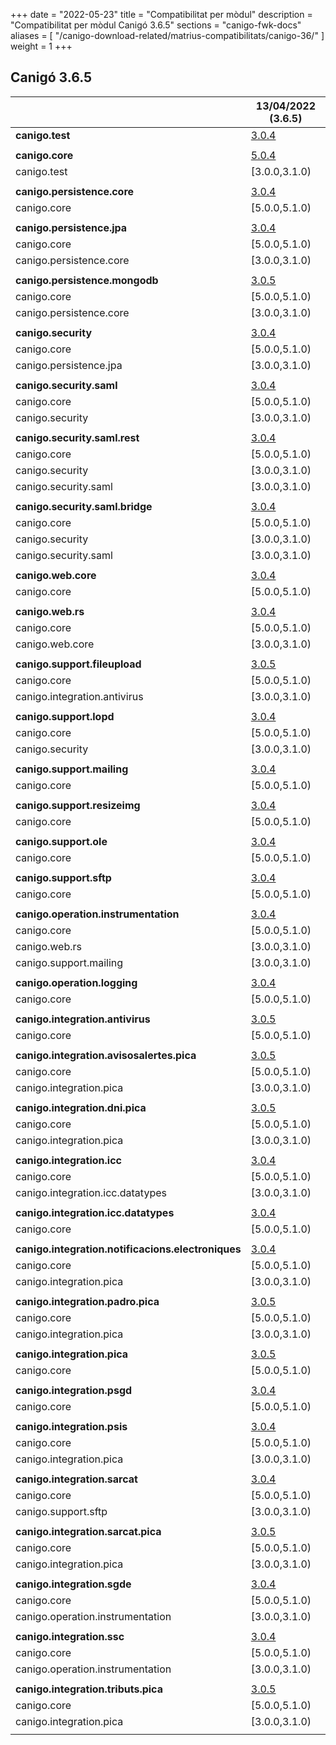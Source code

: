 +++
date        = "2022-05-23"
title       = "Compatibilitat per mòdul"
description = "Compatibilitat per mòdul Canigó 3.6.5"
sections    = "canigo-fwk-docs"
aliases = [
    "/canigo-download-related/matrius-compatibilitats/canigo-36/"
]
weight      = 1
+++

## Canigó 3.6.5

|                                                   		| 13/04/2022 (3.6.5)																														|
|---------------------------------------------------		|------------------																															|
| **canigo.test**                                   		| [3.0.4](/canigo-fwk-docs/documentacio-llibreries/canigo.test/3.0.4/)  							|
|                                                   		|               																																|
| **canigo.core**                                   		| [5.0.4](/canigo-fwk-docs/documentacio-llibreries/canigo.core/5.0.4/)  							|
| canigo.test                                       		| [3.0.0,3.1.0)  			|
|                                                   		|               																																|
| **canigo.persistence.core**                        		| [3.0.4](/canigo-fwk-docs/documentacio-llibreries/canigo.persistence.core/3.0.4/) |
| canigo.core                                       		| [5.0.0,5.1.0)  																																|
|                                                   		|               																																|
| **canigo.persistence.jpa**                         		| [3.0.4](/canigo-fwk-docs/documentacio-llibreries/canigo.persistence.jpa/3.0.4/)		|
| canigo.core                                       		| [5.0.0,5.1.0)  																																|
| canigo.persistence.core                           		| [3.0.0,3.1.0)  																																|
|                                                   		|               																																|
| **canigo.persistence.mongodb**                     		| [3.0.5](/canigo-fwk-docs/documentacio-llibreries/canigo.persistence.mongodb/3.0.5/) |
| canigo.core                                       		| [5.0.0,5.1.0)  																																|
| canigo.persistence.core                           		| [3.0.0,3.1.0)  																																|
|                                                   		|               																																|
| **canigo.security**                                		| [3.0.4](/canigo-fwk-docs/documentacio-llibreries/canigo.security/3.0.4/) |
| canigo.core                                       		| [5.0.0,5.1.0)  																																|
| canigo.persistence.jpa                             		| [3.0.0,3.1.0)  																																|
|                                                   		|               																																|
| **canigo.security.saml**                           		| [3.0.4](/canigo-fwk-docs/documentacio-llibreries/canigo.security.saml/3.0.4/) |
| canigo.core                                       		| [5.0.0,5.1.0)  																																|
| canigo.security                                   		| [3.0.0,3.1.0) 																																|
|                                                   		|               																																|
| **canigo.security.saml.rest**                      		| [3.0.4](/canigo-fwk-docs/documentacio-llibreries/canigo.security.saml.rest/3.0.4/) |
| canigo.core                                       		| [5.0.0,5.1.0)  																																|
| canigo.security                                   		| [3.0.0,3.1.0) 																																|
| canigo.security.saml                               		| [3.0.0,3.1.0) 																																|
|                                                   		|               																																|
| **canigo.security.saml.bridge**                    		| [3.0.4](/canigo-fwk-docs/documentacio-llibreries/canigo.security.saml.bridge/3.0.4/) |
| canigo.core                                       		| [5.0.0,5.1.0)  																																|
| canigo.security                                   		| [3.0.0,3.1.0) 																																|
| canigo.security.saml                               		| [3.0.0,3.1.0) 																																|
|                                                   		|               																																|
| **canigo.web.core**                                		| [3.0.4](/canigo-fwk-docs/documentacio-llibreries/canigo.web.core/3.0.4/) |
| canigo.core                                       		| [5.0.0,5.1.0)  																																|
|                                                   		|               																																|
| **canigo.web.rs**                                  		| [3.0.4](/canigo-fwk-docs/documentacio-llibreries/canigo.web.rs/3.0.4/) |
| canigo.core                                       		| [5.0.0,5.1.0)  																																|
| canigo.web.core                                   		| [3.0.0,3.1.0) 																																|
|                                                   		|               																																	|
| **canigo.support.fileupload**                      		| [3.0.5](/canigo-fwk-docs/documentacio-llibreries/canigo.support.fileupload/3.0.5/) |
| canigo.core                                       		| [5.0.0,5.1.0)  																																|
| canigo.integration.antivirus                      		| [3.0.0,3.1.0) 																																|
|                                                   		|               																																|
| **canigo.support.lopd**                            		| [3.0.4](/canigo-fwk-docs/documentacio-llibreries/canigo.support.lopd/3.0.4/) |
| canigo.core                                       		| [5.0.0,5.1.0)  																																|
| canigo.security                                   		| [3.0.0,3.1.0) 																																|
|                                                   		|               																																|
| **canigo.support.mailing**                         		| [3.0.4](/canigo-fwk-docs/documentacio-llibreries/canigo.support.mailing/3.0.4/) |
| canigo.core                                       		| [5.0.0,5.1.0)  																																|
|                                                   		|               																																|
| **canigo.support.resizeimg**                         	| [3.0.4](/canigo-fwk-docs/documentacio-llibreries/canigo.support.resizeimg/3.0.4/) |
| canigo.core                                       		| [5.0.0,5.1.0)  																																|
|                                                   		|               																																|
| **canigo.support.ole**                             		| [3.0.4](/canigo-fwk-docs/documentacio-llibreries/canigo.support.ole/3.0.4/) |
| canigo.core                                       		| [5.0.0,5.1.0)  																																|
|                                                   		|               																																|
| **canigo.support.sftp**                            		| [3.0.4](/canigo-fwk-docs/documentacio-llibreries/canigo.support.sftp/3.0.4/) |
| canigo.core                                       		| [5.0.0,5.1.0)  																																|
|                                                   		|               																																|
| **canigo.operation.instrumentation**               		| [3.0.4](/canigo-fwk-docs/documentacio-llibreries/canigo.operation.instrumentation/3.0.4/) |
| canigo.core                                       		| [5.0.0,5.1.0)  																																|
| canigo.web.rs                                   			| [3.0.0,3.1.0) 																																|
| canigo.support.mailing                           			| [3.0.0,3.1.0) 																																|
|                                                   		|               																																|
| **canigo.operation.logging**                       		| [3.0.4](/canigo-fwk-docs/documentacio-llibreries/canigo.operation.logging/3.0.4/) |
| canigo.core                                       		| [5.0.0,5.1.0)  																																|
|                                                   		|               																																|
| **canigo.integration.antivirus**                   		| [3.0.5](/canigo-fwk-docs/documentacio-llibreries/canigo.integration.antivirus/3.0.5/) |
| canigo.core                                       		| [5.0.0,5.1.0)  																																|
|                                                   		|               																																|
| **canigo.integration.avisosalertes.pica**          		| [3.0.5](/canigo-fwk-docs/documentacio-llibreries/canigo.integration.avisosalertes.pica/3.0.5/) |
| canigo.core                                       		| [5.0.0,5.1.0)  																																|
| canigo.integration.pica                           		| [3.0.0,3.1.0) 																																|
|                                                   		|               																																|
| **canigo.integration.dni.pica**                    		| [3.0.5](/canigo-fwk-docs/documentacio-llibreries/canigo.integration.dni.pica/3.0.5/) |
| canigo.core                                       		| [5.0.0,5.1.0)  																																|
| canigo.integration.pica                           		| [3.0.0,3.1.0) 																																|
|                                                   		|               																																|
| **canigo.integration.icc**                         		| [3.0.4](/canigo-fwk-docs/documentacio-llibreries/canigo.integration.icc/3.0.4/) |
| canigo.core                                       		| [5.0.0,5.1.0)  																																|
| canigo.integration.icc.datatypes                  		| [3.0.0,3.1.0)  																																|
|                                                   		|               																																|
| **canigo.integration.icc.datatypes**               		| [3.0.4](/canigo-fwk-docs/documentacio-llibreries/canigo.integration.icc.datatypes/3.0.4/) |
| canigo.core                                       		| [5.0.0,5.1.0)  																																|
|                                                   		|               																																|
| **canigo.integration.notificacions.electroniques** 		| [3.0.4](/canigo-fwk-docs/documentacio-llibreries/canigo.integration.notificacions.electroniques/3.0.4/) |
| canigo.core                                       		| [5.0.0,5.1.0)  																																|
| canigo.integration.pica                           		| [3.0.0,3.1.0) 																																|
|                                                   		|               																																|
| **canigo.integration.padro.pica**                  		| [3.0.5](/canigo-fwk-docs/documentacio-llibreries/canigo.integration.padro.pica/3.0.5/) |
| canigo.core                                       		| [5.0.0,5.1.0)  																																|
| canigo.integration.pica                           		| [3.0.0,3.1.0) 																																|
|                                                   		|               																																|
| **canigo.integration.pica**                        		| [3.0.5](/canigo-fwk-docs/documentacio-llibreries/canigo.integration.pica/3.0.5/) |
| canigo.core                                       		| [5.0.0,5.1.0)  																																|
|                                                   		|               																																|
| **canigo.integration.psgd**                        		| [3.0.4](/canigo-fwk-docs/documentacio-llibreries/canigo.integration.psgd/3.0.4/) |
| canigo.core                                       		| [5.0.0,5.1.0)  																																|
|                                                   		|               																																|
| **canigo.integration.psis**                        		| [3.0.4](/canigo-fwk-docs/documentacio-llibreries/canigo.integration.psis/3.0.4/) |
| canigo.core                                       		| [5.0.0,5.1.0)  																																|
| canigo.integration.pica                           		| [3.0.0,3.1.0) 																																|
|                                                   		|               																																|
| **canigo.integration.sarcat**                      		| [3.0.4](/canigo-fwk-docs/documentacio-llibreries/canigo.integration.sarcat/3.0.4/) |
| canigo.core                                       		| [5.0.0,5.1.0)  																																|
| canigo.support.sftp                               		| [3.0.0,3.1.0) 																																|
|                                                   		|               																																|
| **canigo.integration.sarcat.pica**                 		| [3.0.5](/canigo-fwk-docs/documentacio-llibreries/canigo.integration.sarcat.pica/3.0.5/) |
| canigo.core                                       		| [5.0.0,5.1.0)  																																|
| canigo.integration.pica                           		| [3.0.0,3.1.0) 																																|
|                                                   		|               																																|
| **canigo.integration.sgde**                        		| [3.0.4](/canigo-fwk-docs/documentacio-llibreries/canigo.integration.sgde/3.0.4/) |
| canigo.core                                       		| [5.0.0,5.1.0)  																																|
| canigo.operation.instrumentation                  		| [3.0.0,3.1.0) 																																|
|                                                   		|               																																|
| **canigo.integration.ssc**                         		| [3.0.4](/canigo-fwk-docs/documentacio-llibreries/canigo.integration.ssc/3.0.4/) |
| canigo.core                                       		| [5.0.0,5.1.0)  																																|
| canigo.operation.instrumentation                  		| [3.0.0,3.1.0) 																																|
|                                                   		|               																																|
| **canigo.integration.tributs.pica**                		| [3.0.5](/canigo-fwk-docs/documentacio-llibreries/canigo.integration.tributs.pica/3.0.5/) |
| canigo.core                                       		| [5.0.0,5.1.0)  																																|
| canigo.integration.pica                           		| [3.0.0,3.1.0) 																																|
|                                                   		|       |
